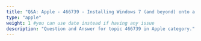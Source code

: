 ```yaml
---
title: "Q&A: Apple - 466739 - Installing Windows 7 (and beyond) onto a mid-2010 Mac mini with Mac OS X Snow Leopard without Boot Camp or an optical (DVD) drive"
type: "apple"
weight: 1 #you can use date instead if having any issue
description: "Question and Answer for topic 466739 in Apple category."
---
```

